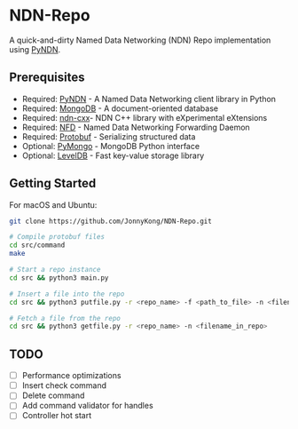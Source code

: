 # NDN-Repo

A quick-and-dirty Named Data Networking (NDN) Repo implementation using [PyNDN](https://github.com/named-data/PyNDN2).

## Prerequisites

* Required: [PyNDN](https://github.com/named-data/PyNDN2) - A Named Data Networking client library in Python
* Required: [MongoDB](https://www.mongodb.com) - A document-oriented database
* Required: [ndn-cxx](https://github.com/named-data/ndn-cxx)- NDN C++ library with eXperimental eXtensions
* Required: [NFD](https://github.com/named-data/NFD) - Named Data Networking Forwarding Daemon
* Required: [Protobuf](https://developers.google.com/protocol-buffers/) - Serializing structured data
* Optional: [PyMongo](https://api.mongodb.com/python/current/) - MongoDB Python interface
* Optional: [LevelDB](https://github.com/google/leveldb) - Fast key-value storage library

## Getting Started

For macOS and Ubuntu:

```bash
git clone https://github.com/JonnyKong/NDN-Repo.git

# Compile protobuf files
cd src/command
make

# Start a repo instance
cd src && python3 main.py

# Insert a file into the repo
cd src && python3 putfile.py -r <repo_name> -f <path_to_file> -n <filename_in_repo>

# Fetch a file from the repo
cd src && python3 getfile.py -r <repo_name> -n <filename_in_repo>
```

## TODO

- [ ] Performance optimizations
- [ ] Insert check command
- [ ] Delete command
- [ ] Add command validator for handles
- [ ] Controller hot start